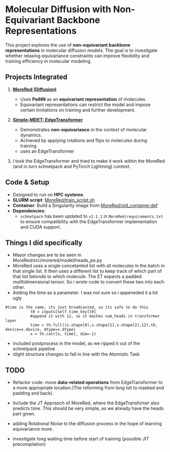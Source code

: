 # Molecular Diffusion with Non-Equivariant Backbone Representations

This project explores the use of **non-equivariant backbone representations** in molecular diffusion models. The goal is to investigate whether relaxing equivariance constraints can improve flexibility and training efficiency in molecular modeling.

## Projects Integrated

1. **[MoreRed (Diffusion)](https://github.com/khaledkah/MoreRed)**  
   - Uses **PaiNN** as an **equivariant representation** of molecules.  
   - Equivariant representations can restrict the model and impose certain limitations on training and further development.

2. **[Simple-MDET: EdgeTransformer](https://github.com/mx-e/simple-md)**  
   - Demonstrates **non-equivariance** in the context of molecular dynamics.  
   - Achieved by applying rotations and flips to molecules during training.
   - uses an EdgeTransformer

3. I took the EdgeTransformer and tried to make it work within the MoreRed (and in turn schnetpack and PyTorch Lightning) context.


## Code & Setup

- Designed to run on **HPC systems**.
- **SLURM script**: [MoreRed/train_script.sh](MoreRed/train_script.sh)
- **Container**: Build a Singularity image from [MoreRed/old_container.def](MoreRed/old_container.def)
- **Dependencies**:  
  - `schnetpack` has been updated to `v2.1.1` in `MoreRed/requirements.txt` to ensure compatibility with the EdgeTransformer implementation and CUDA support.
## Things I did specifically
- Mayor changes are to be seen in MoreRed/src/morered/model/heads_pe.py
- MoreRed uses a single concetanted list with all molecules in the batch in that single list. It then uses a different list to keep track of which part of that list belonds to which molecule. The ET expects a padded mutltidimensional tensor. So i wrote code to convert these two into each other.
 - Adding the time as a parameter. I was not sure so i appeneded it a bit ugly
 ```
#time is the same, its just broadcasted, so its safe to do this
            t0 = inputs[self.time_key][0]
            #append it with 12, so it maches num_heads in transformer layer
            time = th.full((x.shape[0],x.shape[1],x.shape[2],12),t0, device=x.device, dtype=x.dtype)
            x = th.cat([x, time], dim=-1)
```
- included postprocess in the model, as we ripped it out of the schnetpack pipeline
- slight structure changes to fall in line with the Atomistic Task 

## TODO

- Refactor code: move **data-related operations** from EdgeTransformer to a more appropriate location.(The reforming from long lsit to masked and padding and back).
- Include the JT Appraoch of MoreRed, where the EdgeTransfomer also predicts time. This should be very simple, as we already have the heads part given.

- adding Rotational Noise to the diffusion process in the hope of learning equivariance more.
- investigate long waiting time before start of training (possible JIT precompilation)

